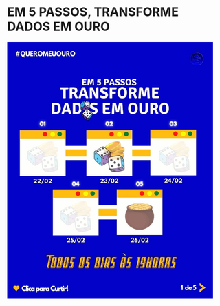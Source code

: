 
# EM 5 PASSOS, TRANSFORME DADOS EM OURO 

<img src="notebooks/steps/.img/logolanc.jpg" width=95%” height=”20%”>
